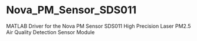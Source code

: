 # Nova_PM_Sensor_SDS011
MATLAB Driver for the Nova PM Sensor SDS011 High Precision Laser PM2.5 Air Quality Detection Sensor Module
